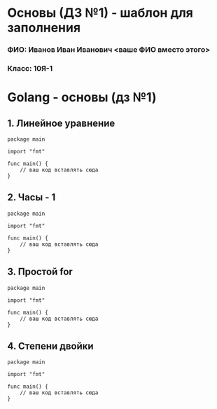 # Основы (ДЗ №1) - шаблон для заполнения
### ФИО: Иванов Иван Иванович <ваше ФИО вместо этого>
### Класс: 10Я-1

# Golang - основы (дз №1)
## 1. Линейное уравнение
```golang
package main

import "fmt"

func main() {
	// ваш код вставлять сюда
}
```

## 2. Часы - 1
```golang
package main

import "fmt"

func main() {
	// ваш код вставлять сюда
}
```

## 3. Простой for
```golang
package main

import "fmt"

func main() {
	// ваш код вставлять сюда
}
```

## 4. Степени двойки
```golang
package main

import "fmt"

func main() {
	// ваш код вставлять сюда
}
```
